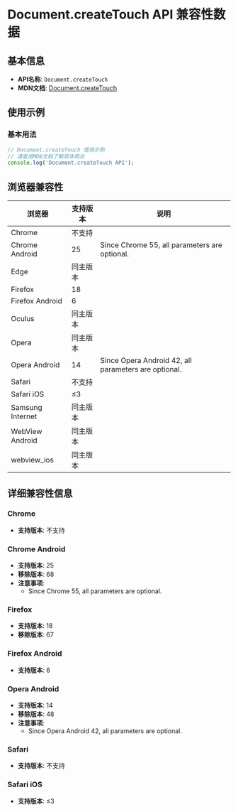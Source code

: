 # Document.createTouch API 兼容性数据

## 基本信息

- **API名称**: `Document.createTouch`
- **MDN文档**: [Document.createTouch](https://developer.mozilla.org/docs/Web/API/Document/createTouch)

## 使用示例

### 基本用法

```javascript
// Document.createTouch 使用示例
// 请查阅MDN文档了解具体用法
console.log('Document.createTouch API');
```

## 浏览器兼容性

| 浏览器 | 支持版本 | 说明 |
|--------|----------|------|
| Chrome | 不支持 |  |
| Chrome Android | 25 | Since Chrome 55, all parameters are optional. |
| Edge | 同主版本 |  |
| Firefox | 18 |  |
| Firefox Android | 6 |  |
| Oculus | 同主版本 |  |
| Opera | 同主版本 |  |
| Opera Android | 14 | Since Opera Android 42, all parameters are optional. |
| Safari | 不支持 |  |
| Safari iOS | ≤3 |  |
| Samsung Internet | 同主版本 |  |
| WebView Android | 同主版本 |  |
| webview_ios | 同主版本 |  |

## 详细兼容性信息

### Chrome

- **支持版本**: 不支持

### Chrome Android

- **支持版本**: 25
- **移除版本**: 68
- **注意事项**:
  - Since Chrome 55, all parameters are optional.

### Firefox

- **支持版本**: 18
- **移除版本**: 67

### Firefox Android

- **支持版本**: 6

### Opera Android

- **支持版本**: 14
- **移除版本**: 48
- **注意事项**:
  - Since Opera Android 42, all parameters are optional.

### Safari

- **支持版本**: 不支持

### Safari iOS

- **支持版本**: ≤3

